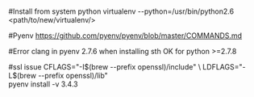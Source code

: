 #
#Install from system python
virtualenv --python=/usr/bin/python2.6 <path/to/new/virtualenv/>


#Pyenv
https://github.com/pyenv/pyenv/blob/master/COMMANDS.md

#Error clang in pyenv 2.7.6 when installing sth
OK for python >=2.7.8 

#ssl issue 
CFLAGS="-I$(brew --prefix openssl)/include" \
LDFLAGS="-L$(brew --prefix openssl)/lib" \
pyenv install -v 3.4.3